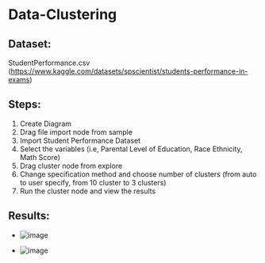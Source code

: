 # Data-Clustering

**Dataset:** 
-
StudentPerformance.csv (https://www.kaggle.com/datasets/spscientist/students-performance-in-exams)

**Steps:**
-
1. Create Diagram
2. Drag file import node from sample
3. Import Student Performance Dataset
4. Select the variables (i.e, Parental Level of Education, Race Ethnicity, Math Score) 
5. Drag cluster node from explore
6. Change specification method and choose number of clusters (from auto to user specify, from 10 cluster to 3 clusters)
7. Run the cluster node and view the results

**Results:**
-
- ![image](https://user-images.githubusercontent.com/98597962/160193883-502e5c58-603a-4e78-bd19-7769a2c6fd39.png)

- ![image](https://user-images.githubusercontent.com/98597962/160194015-257a9af6-b614-446d-acb5-9836fe4baa88.png)
